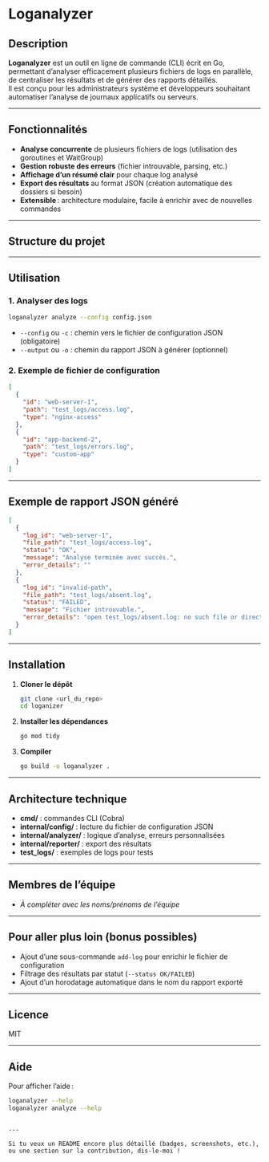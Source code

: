 # Loganalyzer

## Description

**Loganalyzer** est un outil en ligne de commande (CLI) écrit en Go, permettant d’analyser efficacement plusieurs fichiers de logs en parallèle, de centraliser les résultats et de générer des rapports détaillés.  
Il est conçu pour les administrateurs système et développeurs souhaitant automatiser l’analyse de journaux applicatifs ou serveurs.

---

## Fonctionnalités

- **Analyse concurrente** de plusieurs fichiers de logs (utilisation des goroutines et WaitGroup)
- **Gestion robuste des erreurs** (fichier introuvable, parsing, etc.)
- **Affichage d’un résumé clair** pour chaque log analysé
- **Export des résultats** au format JSON (création automatique des dossiers si besoin)
- **Extensible** : architecture modulaire, facile à enrichir avec de nouvelles commandes

---

## Structure du projet

---

## Utilisation

### 1. **Analyser des logs**

```sh
loganalyzer analyze --config config.json
```

- `--config` ou `-c` : chemin vers le fichier de configuration JSON (obligatoire)
- `--output` ou `-o` : chemin du rapport JSON à générer (optionnel)

### 2. **Exemple de fichier de configuration**

```json
[
  {
    "id": "web-server-1",
    "path": "test_logs/access.log",
    "type": "nginx-access"
  },
  {
    "id": "app-backend-2",
    "path": "test_logs/errors.log",
    "type": "custom-app"
  }
]
```

---

## Exemple de rapport JSON généré

```json
[
  {
    "log_id": "web-server-1",
    "file_path": "test_logs/access.log",
    "status": "OK",
    "message": "Analyse terminée avec succès.",
    "error_details": ""
  },
  {
    "log_id": "invalid-path",
    "file_path": "test_logs/absent.log",
    "status": "FAILED",
    "message": "Fichier introuvable.",
    "error_details": "open test_logs/absent.log: no such file or directory"
  }
]
```

---

## Installation

1. **Cloner le dépôt**
   ```sh
   git clone <url_du_repo>
   cd loganizer
   ```

2. **Installer les dépendances**
   ```sh
   go mod tidy
   ```

3. **Compiler**
   ```sh
   go build -o loganalyzer .
   ```

---

## Architecture technique

- **cmd/** : commandes CLI (Cobra)
- **internal/config/** : lecture du fichier de configuration JSON
- **internal/analyzer/** : logique d’analyse, erreurs personnalisées
- **internal/reporter/** : export des résultats
- **test_logs/** : exemples de logs pour tests

---

## Membres de l’équipe

- *À compléter avec les noms/prénoms de l’équipe*

---

## Pour aller plus loin (bonus possibles)

- Ajout d’une sous-commande `add-log` pour enrichir le fichier de configuration
- Filtrage des résultats par statut (`--status OK/FAILED`)
- Ajout d’un horodatage automatique dans le nom du rapport exporté

---

## Licence

MIT

---

## Aide

Pour afficher l’aide :
```sh
loganalyzer --help
loganalyzer analyze --help
```
```

---

Si tu veux un README encore plus détaillé (badges, screenshots, etc.), ou une section sur la contribution, dis-le-moi !